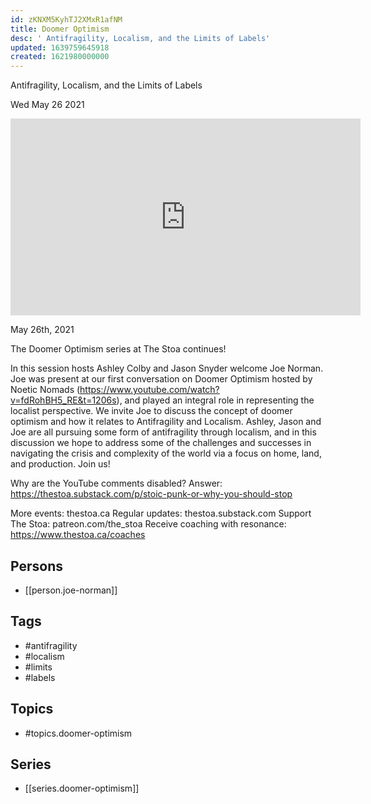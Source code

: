 ```yaml
---
id: zKNXM5KyhTJ2XMxR1afNM
title: Doomer Optimism
desc: ' Antifragility, Localism, and the Limits of Labels'
updated: 1639759645918
created: 1621980000000
---
```



 Antifragility, Localism, and the Limits of Labels

Wed May 26 2021

<iframe width="560" height="315" src="https://www.youtube.com/embed/Cl9c67p-fCQ" title="Doomer Optimism: Antifragility, Localism, and the Limits of Labels w/ Joe Norman" frameborder="0" allow="accelerometer; autoplay; clipboard-write; encrypted-media; gyroscope; picture-in-picture" allowfullscreen ></iframe>

May 26th, 2021

The Doomer Optimism series at The Stoa continues!

In this session hosts Ashley Colby and Jason Snyder welcome Joe Norman. Joe was present at our first conversation on Doomer Optimism hosted by Noetic Nomads (https://www.youtube.com/watch?v=fdRohBH5_RE&t=1206s), and played an integral role in representing the localist perspective. We invite Joe to discuss the concept of doomer optimism and how it relates to Antifragility and Localism. Ashley, Jason and Joe are all pursuing some form of antifragility through localism, and in this discussion we hope to address some of the challenges and successes in navigating the crisis and complexity of the world via a focus on home, land, and production. Join us!

Why are the YouTube comments disabled? Answer: https://thestoa.substack.com/p/stoic-punk-or-why-you-should-stop

More events: thestoa.ca 
Regular updates: thestoa.substack.com 
Support The Stoa: patreon.com/the_stoa 
Receive coaching with resonance: https://www.thestoa.ca/coaches

## Persons

- [[person.joe-norman]]

## Tags

- #antifragility
- #localism
- #limits
- #labels

## Topics

- #topics.doomer-optimism

## Series

- [[series.doomer-optimism]]


